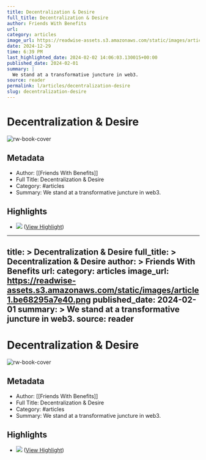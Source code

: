 ```yaml
---
title: Decentralization & Desire
full_title: Decentralization & Desire
author: Friends With Benefits
url: 
category: articles
image_url: https://readwise-assets.s3.amazonaws.com/static/images/article1.be68295a7e40.png
date: 2024-12-29
time: 6:39 PM
last_highlighted_date: 2024-02-02 14:06:03.130015+00:00
published_date: 2024-02-01
summary: |
  We stand at a transformative juncture in web3.
source: reader
permalink: l/articles/decentralization-desire
slug: decentralization-desire
---
```

# Decentralization & Desire

![rw-book-cover](https://readwise-assets.s3.amazonaws.com/static/images/article1.be68295a7e40.png)

## Metadata
- Author: [[Friends With Benefits]]
- Full Title: Decentralization & Desire
- Category: #articles
- Summary: We stand at a transformative juncture in web3.

## Highlights
- ![](https://d3k81ch9hvuctc.cloudfront.net/company/SLTiGV/images/20c4fd07-46fa-49ea-9e82-e3589731d9d6.png) ([View Highlight](https://read.readwise.io/read/01hnn282dgb7h3167bynb3z9yp))


---
title: >
  Decentralization & Desire
full_title: >
  Decentralization & Desire
author: >
  Friends With Benefits
url: 
category: articles
image_url: https://readwise-assets.s3.amazonaws.com/static/images/article1.be68295a7e40.png
published_date: 2024-02-01
summary: >
  We stand at a transformative juncture in web3.
source: reader
---
# Decentralization & Desire

![rw-book-cover](https://readwise-assets.s3.amazonaws.com/static/images/article1.be68295a7e40.png)

## Metadata
- Author: [[Friends With Benefits]]
- Full Title: Decentralization & Desire
- Category: #articles
- Summary: We stand at a transformative juncture in web3.

## Highlights
- ![](https://d3k81ch9hvuctc.cloudfront.net/company/SLTiGV/images/20c4fd07-46fa-49ea-9e82-e3589731d9d6.png) ([View Highlight](https://read.readwise.io/read/01hnn282dgb7h3167bynb3z9yp))


